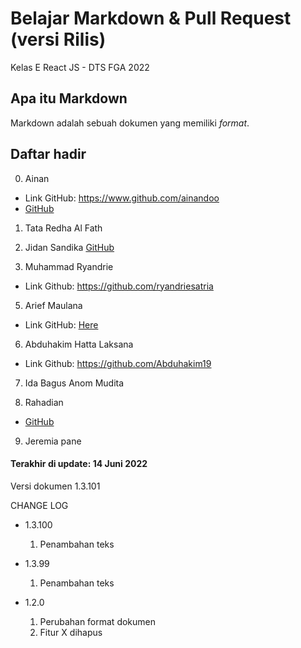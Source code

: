 # Belajar Markdown & Pull Request (versi Rilis)
Kelas E React JS - DTS FGA 2022

## Apa itu Markdown
Markdown adalah sebuah dokumen yang memiliki _format_.

## Daftar hadir

0. Ainan
- Link GitHub: https://www.github.com/ainandoo
- [GitHub](https://www.github.com/ainandoo)


1. Tata Redha Al Fath
2. Jidan Sandika [GitHub](https://www.github.com/jidan-sandika)

4. Muhammad Ryandrie 
- Link Github: https://github.com/ryandriesatria

5. Arief Maulana
- Link GitHub: [Here](https://github.com/Kochiyoshi)

6. Abduhakim Hatta Laksana
- Link Github: https://github.com/Abduhakim19

7. Ida Bagus Anom Mudita

8. Rahadian 
- [GitHub](https://github.com/Rahanug)

9. Jeremia pane


#### Terakhir di update: 14 Juni 2022
Versi dokumen 1.3.101

CHANGE LOG
- 1.3.100
  1. Penambahan teks

- 1.3.99
  1. Penambahan teks

- 1.2.0
  1. Perubahan format dokumen
  2. Fitur X dihapus
